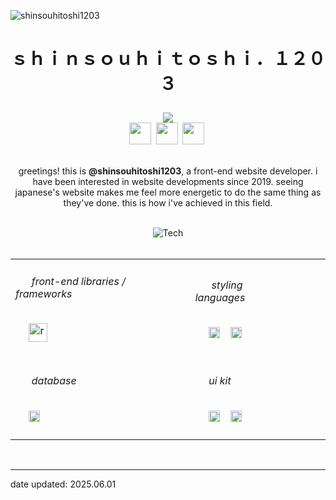 ![shinsouhitoshi1203](https://github.com/user-attachments/assets/eae51f07-33e3-40a6-bae8-d31d556c1e52)

<h1> <p align="center">ｓｈｉｎｓｏｕｈｉｔｏｓｈｉ．１２０３</p> </h1> 
<div align="center">
      <img src="https://github.com/user-attachments/assets/75c8e4cd-565f-479d-b914-2a8e2580d4e8" />
</div>


<div align="center"> 
      <a href="https://discord.com/users/1049182897678065737" title="discord@shinsouhitoshi.heroaca"><img src="https://github.com/user-attachments/assets/bf974e6f-ac63-4022-871b-f4fce7315d1a" height=35></a>&nbsp;
      <a href="mailto:houtarouhyouka.1203@outlook.co.th" title="houtarouhyouka.1203@outlook.co.th"><img src="https://github.com/user-attachments/assets/3d9e2283-edc3-44d8-80c4-352091d84b9a"  height=35></a>&nbsp;
      <a href="https://shinsouhitoshi1203.github.io/zorogetlost" title="my.portfolio"><img src="https://github.com/user-attachments/assets/cac7979e-cbc6-4723-aade-07124f7b9459"  height=35></a>&nbsp;
</div>


<br />

<p align="center"> greetings! this is <b>@shinsouhitoshi1203</b>, a front-end website developer. i have been interested in website developments since 2019. seeing japanese's website makes me feel more energetic to do the same thing as they've done. this is how i've achieved in this field. </p>

<br />
<div align=center>
      <img src="https://github.com/user-attachments/assets/6e8674af-60eb-4ff1-a23d-fc9c91a8570c" alt="Tech" />
</div>
<br />


<table align="center">
      <tr>
          <td>
            <div>
              <h6>&nbsp;&nbsp;&nbsp;&nbsp;&nbsp;&nbsp;front-end libraries / frameworks&nbsp;&nbsp;&nbsp;&nbsp;&nbsp;&nbsp;</h6>
              &nbsp;&nbsp;&nbsp;&nbsp;
              <img src="https://github.com/user-attachments/assets/572a3d04-adb6-4f29-9c00-1f2dee8beed4" height=30 title="reactjs"/>
                  &nbsp;&nbsp; &nbsp;&nbsp; 
                  <br><br>
            </div>
          </td>
          <td>
            <div>
              <h6>&nbsp;&nbsp;&nbsp;&nbsp;&nbsp;&nbsp;styling languages&nbsp;&nbsp;&nbsp;&nbsp;&nbsp;&nbsp;&nbsp;&nbsp;&nbsp;&nbsp;&nbsp;&nbsp;</h6>
              &nbsp;&nbsp;&nbsp;&nbsp; 
              <img height="18px" src="https://github.com/user-attachments/assets/208e1254-b18e-4917-9420-d1a19e050a67" title="tailwindcss"/>
              <span>&ensp;</span>
              <img height="18px" src="https://github.com/user-attachments/assets/67101d79-4289-495c-8377-2d5ab46dc6b7" title="scss"/>&nbsp;&nbsp; &nbsp;&nbsp;
              <br><br>
            </div>
          </td>
      </tr>
      <tr>
          <td>
            <div>
              <h6>&nbsp;&nbsp;&nbsp;&nbsp;&nbsp;&nbsp;database&nbsp;&nbsp;&nbsp;&nbsp;&nbsp;</h6>
              <span>&nbsp;&nbsp;&nbsp;&nbsp;</span>
              <img height="18px" src="https://github.com/user-attachments/assets/0f911748-8d91-4e9c-bc6c-c69151d8d993" title="firebase"/>
              <br><br>
            </div>
          </td>
          <td>
            <div>
              <h6>&nbsp;&nbsp;&nbsp;&nbsp;&nbsp;ui kit&nbsp;&nbsp;&nbsp;&nbsp;&nbsp;</h6>
              <span>&nbsp;&nbsp;&nbsp;&nbsp;</span>
              <img height="18px" src="https://github.com/user-attachments/assets/42cb2f15-7293-48e8-ba9e-3c06a89eb611" title="material ui"/>
              <span>&ensp;</span>
              <img height="18px" src="https://github.com/user-attachments/assets/be284790-b359-4162-a9d4-1b20d6bf9db8" title="motion.dev"/>&nbsp;&nbsp; &nbsp;&nbsp;
              <br><br>
            </div>
          </td>
      </tr>
     

</table>

<br>

<!-- <div align=center>
      <img height="65" src="https://github.com/user-attachments/assets/bfe0a5b1-2e40-4ca2-b30a-5a0071633986" />
</div>
<div align=center>
      <a href="https://gemini.zorogetlost.site/" title="gemini-clone"><img src="https://github.com/user-attachments/assets/1b641258-118d-4c85-afae-d36fc65096e5" height=125></a>
      <a href="https://project06.zorogetlost.site/" title="arif portfolio"><img src="https://github.com/user-attachments/assets/d14fc6de-97de-4b21-a4f5-c71992ac8480" height=124></a>
      <a href="https://store.zorogetlost.site/" title="grocery store"><img src="https://github.com/user-attachments/assets/bc77eef6-c175-47cd-b08a-ffd6ad42478f"  height=124></a>
      <a href="https://todos.zorogetlost.site/" title="todos-list"><img src="https://github.com/user-attachments/assets/06cf2507-4660-4d48-9974-1be5092ef33e"  height=125></a>
</div> -->
<div align=center>
      
      
</div>


-------------------------
date updated: 2025.06.01
